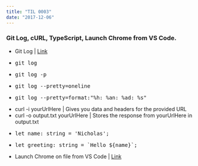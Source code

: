 ```yaml
---
title: "TIL 0003"
date: "2017-12-06"
---
```

### Git Log, cURL, TypeScript, Launch Chrome from VS Code.

* Git Log | [Link](https://git-scm.com/book/en/v1/Git-Basics-Viewing-the-Commit-History)
* <pre>git log</pre>
* <pre>git log -p</pre>
* <pre>git log --pretty=oneline</pre>
* <pre>git log --pretty=format:"%h: %an: %ad: %s"</pre>
* curl -i yourUrlHere | Gives you data and headers for the provided URL
* curl -o output.txt yourUrlHere | Stores the response from yourUrlHere in output.txt
* <pre>let name: string = 'Nicholas';</pre>
* <pre>let greeting: string = `Hello ${name}`;</pre>
* Launch Chrome on file from VS Code | [Link](https://stackoverflow.com/questions/30039512/how-to-view-my-html-code-in-browser-with-visual-studio-code)